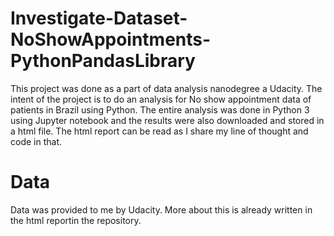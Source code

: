# Investigate-Dataset-NoShowAppointments-PythonPandasLibrary
This project was done as a part of data analysis nanodegree a Udacity. The intent of the project is to do an analysis 
for No show appointment data of patients in Brazil using Python. The entire analysis was done in Python 3 using Jupyter 
notebook and the results were also downloaded and stored in a html file. 
The html report can be read as I share my line of thought and code in that.

# Data
Data was provided to me by Udacity. 
More about this is already written in the html reportin the repository.
